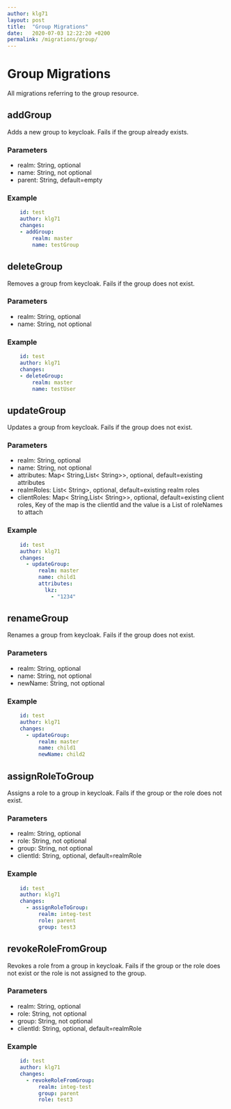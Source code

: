 ```yaml
---
author: klg71
layout: post
title:  "Group Migrations"
date:   2020-07-03 12:22:20 +0200
permalink: /migrations/group/
---
```

# Group Migrations
All migrations referring to the group resource.
## addGroup
Adds a new group to keycloak. Fails if the group already exists.

### Parameters
- realm: String, optional
- name: String, not optional
- parent: String, default=empty

### Example
```yaml
    id: test
    author: klg71
    changes:
    - addGroup:
        realm: master
        name: testGroup
```

## deleteGroup
Removes a group from keycloak. Fails if the group does not exist.

### Parameters
- realm: String, optional
- name: String, not optional

### Example
```yaml
    id: test
    author: klg71
    changes:
    - deleteGroup:
        realm: master
        name: testUser
```

## updateGroup
Updates a group from keycloak. Fails if the group does not exist.

### Parameters
- realm: String, optional
- name: String, not optional
- attributes: Map< String,List< String>>, optional, default=existing attributes
- realmRoles: List< String>, optional, default=existing realm roles
- clientRoles: Map< String,List< String>>, optional, default=existing client roles, Key of the map is the clientId and the value is a List of roleNames to attach

### Example
```yaml
    id: test
    author: klg71
    changes:
      - updateGroup:
          realm: master
          name: child1
          attributes:
            lkz:
              - "1234"
```

## renameGroup
Renames a group from keycloak. Fails if the group does not exist.

### Parameters
- realm: String, optional
- name: String, not optional
- newName: String, not optional

### Example
```yaml
    id: test
    author: klg71
    changes:
      - updateGroup:
          realm: master
          name: child1
          newName: child2
```

## assignRoleToGroup
Assigns a role to a group in keycloak. Fails if the group or the role does not exist.

### Parameters
- realm: String, optional
- role: String, not optional
- group: String, not optional
- clientId: String, optional, default=realmRole

### Example
```yaml
    id: test
    author: klg71
    changes:
      - assignRoleToGroup:
          realm: integ-test
          role: parent
          group: test3
```

## revokeRoleFromGroup
Revokes a role from a group in keycloak. Fails if the group or the role does not exist or the role is not assigned to the group.

### Parameters
- realm: String, optional
- role: String, not optional
- group: String, not optional
- clientId: String, optional, default=realmRole

### Example
```yaml
    id: test
    author: klg71
    changes:
      - revokeRoleFromGroup:
          realm: integ-test
          group: parent
          role: test3
```
